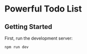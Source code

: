 # Powerful Todo List

## Getting Started

First, run the development server:

```bash
npm run dev
```
